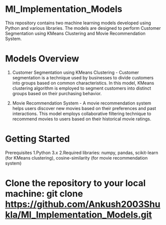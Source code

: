 # Ml_Implementation_Models

This repository contains two machine learning models developed using Python and various libraries. The models are designed to perform Customer Segmentation using KMeans Clustering and Movie Recommendation System.

# Models Overview

1. Customer Segmentation using KMeans Clustering - 
Customer segmentation is a technique used by businesses to divide customers into groups based on common characteristics. In this model, KMeans clustering algorithm is employed to segment customers into distinct groups based on their purchasing behavior.

2. Movie Recommendation System - 
A movie recommendation system helps users discover new movies based on their preferences and past interactions. This model employs collaborative filtering technique to recommend movies to users based on their historical movie ratings.


# Getting Started

Prerequisites
1.Python 3.x
2.Required libraries: numpy, pandas, scikit-learn (for KMeans clustering), cosine-similarity (for movie recommendation system)

# Clone the repository to your local machine: git clone https://github.com/Ankush2003Shukla/Ml_Implementation_Models.git

